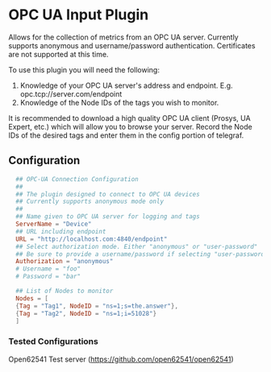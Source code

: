 # OPC UA Input Plugin

Allows for the collection of metrics from an OPC UA server. Currently supports anonymous and username/password authentication. Certificates are not supported at this time.

To use this plugin you will need the following:

1. Knowledge of your OPC UA server's address and endpoint. E.g. opc.tcp://server.com/endpoint
2. Knowledge of the Node IDs of the tags you wish to monitor.

It is recommended to download a high quality OPC UA client (Prosys, UA Expert, etc.) which will allow you to browse your server. Record the Node IDs of the desired tags and enter them in the config portion of telegraf.

## Configuration

```toml
  ## OPC-UA Connection Configuration
  ##
  ## The plugin designed to connect to OPC UA devices
  ## Currently supports anonymous mode only
  ##
  ## Name given to OPC UA server for logging and tags
  ServerName = "Device"
  ## URL including endpoint
  URL = "http://localhost.com:4840/endpoint"
  ## Select authorization mode. Either "anonymous" or "user-password"
  ## Be sure to provide a username/password if selecting "user-password"
  Authorization = "anonymous"
  # Username = "foo"
  # Password = "bar"

  ## List of Nodes to monitor
  Nodes = [
  {Tag = "Tag1", NodeID = "ns=1;s=the.answer"},
  {Tag = "Tag2", NodeID = "ns=1;i=51028"}
  ]
```

### Tested Configurations

Open62541 Test server (https://github.com/open62541/open62541)
